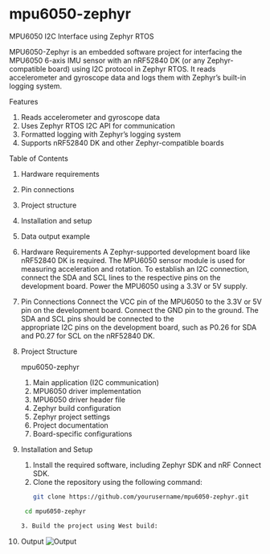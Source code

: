 # mpu6050-zephyr
MPU6050 I2C Interface using Zephyr RTOS

MPU6050-Zephyr is an embedded software project for interfacing the MPU6050 6-axis IMU sensor with an nRF52840 DK (or any Zephyr-compatible board) using I2C protocol in Zephyr RTOS. It reads accelerometer and gyroscope data and logs them with Zephyr’s built-in logging system.

Features
1. Reads accelerometer and gyroscope data
2. Uses Zephyr RTOS I2C API for communication
3. Formatted logging with Zephyr’s logging system
4. Supports nRF52840 DK and other Zephyr-compatible boards

Table of Contents
1. Hardware requirements
2. Pin connections
3. Project structure
4. Installation and setup
5. Data output example

1. Hardware Requirements
   A Zephyr-supported development board like nRF52840 DK is required. The MPU6050 sensor module is used for measuring acceleration and rotation. To establish an I2C 
   connection, connect the SDA and SCL lines to the respective pins on the development board. Power the MPU6050 using a 3.3V or 5V supply.

2. Pin Connections
   Connect the VCC pin of the MPU6050 to the 3.3V or 5V pin on the development board. Connect the GND pin to the ground. The SDA and SCL pins should be connected to the     
   appropriate I2C pins on the development board, such as P0.26 for SDA and P0.27 for SCL on the nRF52840 DK.

3. Project Structure

   mpu6050-zephyr
   1. Main application (I2C communication)
   2. MPU6050 driver implementation
   3. MPU6050 driver header file
   4. Zephyr build configuration
   5. Zephyr project settings
   6. Project documentation
   7. Board-specific configurations

4. Installation and Setup
   1. Install the required software, including Zephyr SDK and nRF Connect SDK.  
   2. Clone the repository using the following command:  
      ```sh
      git clone https://github.com/yourusername/mpu6050-zephyr.git
     ```sh
      cd mpu6050-zephyr
     
   3. Build the project using West build:
  4. Output
     ![Output](https://github.com/user-attachments/assets/22a92385-a6ac-4a9a-8751-2b3a2a843495)

   
